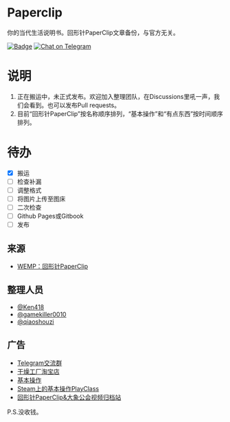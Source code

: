 # Paperclip
你的当代生活说明书。回形针PaperClip文章备份，与官方无关。

[![Badge](https://img.shields.io/badge/link-ipaperclip.vercel.app-%23FF4D5B.svg)](https://ipaperclip.vercel.app) [![Chat on Telegram](https://img.shields.io/badge/Chat%20on-Telegram-brightgreen.svg)](https://t.me/paperclipfans)

# 说明

1. 正在搬运中，未正式发布。欢迎加入整理团队，在Discussions里吼一声，我们会看到。也可以发布Pull requests。
2. 目前“回形针PaperClip”按名称顺序排列，“基本操作”和“有点东西”按时间顺序排列。

# 待办

- [x] 搬运
- [ ] 检查补漏
- [ ] 调整格式
- [ ] 将图片上传至图床
- [ ] 二次检查
- [ ] Github Pages或Gitbook
- [ ] 发布

## 来源
- [WEMP：回形针PaperClip](https://wemp.app/accounts/1d9ae7b3-ca58-4370-bd6a-9dd318e8c83a)

## 整理人员
- [@Ken418](https://github.com/Ken418)
- [@gamekiller0010](https://github.com/gamekiller0010)
- [@qiaoshouzi](https://github.com/qiaoshouzi)

## 广告
- [Telegram交流群](https://t.me/paperclipfans)
- [干燥工厂淘宝店](https://shop362189133.taobao.com)
- [基本操作](https://jibencaozuo.com)
- [Steam上的基本操作PlayClass](https://store.steampowered.com/search/?developer=%E5%9F%BA%E6%9C%AC%E6%93%8D%E4%BD%9CPlayClass)
- [回形针PaperClip&大象公会视频归档站](https://ipaperclip.vercel.app)

P.S.没收钱。
